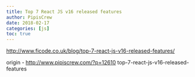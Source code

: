 ```yaml
---
title: Top 7 React JS v16 released features
author: PipisCrew
date: 2018-02-17
categories: [js]
toc: true
---
```


http://www.ficode.co.uk/blog/top-7-react-js-v16-released-features/

origin - http://www.pipiscrew.com/?p=12610 top-7-react-js-v16-released-features